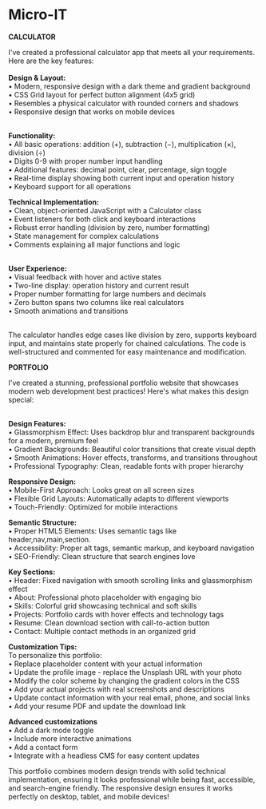 # Micro-IT
<B> CALCULATOR </B>
<p>
  I've created a professional calculator app that meets all your requirements. Here are the key features:
  <br><br>
  <strong>Design & Layout:</strong><br>
  • Modern, responsive design with a dark theme and gradient background<br>
  • CSS Grid layout for perfect button alignment (4x5 grid)<br>
  • Resembles a physical calculator with rounded corners and shadows<br>
  • Responsive design that works on mobile devices<br><br>
  
  <strong>Functionality:</strong><br>
  • All basic operations: addition (+), subtraction (−), multiplication (×), division (÷)<br>
  • Digits 0-9 with proper number input handling<br>
  • Additional features: decimal point, clear, percentage, sign toggle<br>
  • Real-time display showing both current input and operation history<br>
  • Keyboard support for all operations
  
  <strong>Technical Implementation:</strong><br>
  • Clean, object-oriented JavaScript with a Calculator class<br>
  • Event listeners for both click and keyboard interactions<br>
  • Robust error handling (division by zero, number formatting)<br>
  • State management for complex calculations<br>
  • Comments explaining all major functions and logic<br><br>

  <strong>User Experience:</strong><br>
  • Visual feedback with hover and active states<br>
  • Two-line display: operation history and current result<br>
  • Proper number formatting for large numbers and decimals<br>
  • Zero button spans two columns like real calculators<br>
  • Smooth animations and transitions<br><br>

  The calculator handles edge cases like division by zero, supports keyboard input, and maintains state properly for chained calculations. The code is well-structured and commented for easy maintenance and modification.
</p>


<B> PORTFOLIO </B>
<p>
  I've created a stunning, professional portfolio website that showcases modern web development best practices! Here's what makes this design special:
  <br><br>
  
 <strong> Design Features:</strong><br>
 • Glassmorphism Effect: Uses backdrop blur and transparent backgrounds for a modern, premium feel<br>
 • Gradient Backgrounds: Beautiful color transitions that create visual depth<br>
 • Smooth Animations: Hover effects, transforms, and transitions throughout
<br>
 • Professional Typography: Clean, readable fonts with proper hierarchy<br>
  
  <strong> Responsive Design:</strong><br>
 • Mobile-First Approach: Looks great on all screen sizes<br>
 • Flexible Grid Layouts: Automatically adapts to different viewports<br>
 • Touch-Friendly: Optimized for mobile interactions<br>
  
  <strong> Semantic Structure:</strong><br>
 • Proper HTML5 Elements: Uses semantic tags like header,nav,main,section.<br>
 • Accessibility: Proper alt tags, semantic markup, and keyboard navigation<br>
 • SEO-Friendly: Clean structure that search engines love<br>
   
  <strong>  Key Sections:</strong><br>
 • Header: Fixed navigation with smooth scrolling links and glassmorphism effect<br>
 • About: Professional photo placeholder with engaging bio<br>
 • Skills: Colorful grid showcasing technical and soft skills<br>
 • Projects: Portfolio cards with hover effects and technology tags<br>
 • Resume: Clean download section with call-to-action button<br>
 • Contact: Multiple contact methods in an organized grid<br>
   
  <strong> Customization Tips:</strong><br>
 To personalize this portfolio:<br>
 • Replace placeholder content with your actual information<br>
 • Update the profile image - replace the Unsplash URL with your photo<br>
 • Modify the color scheme by changing the gradient colors in the CSS<br>
 • Add your actual projects with real screenshots and descriptions<br>
 • Update contact information with your real email, phone, and social links<br>
 • Add your resume PDF and update the download link<br>
   
<strong> Advanced customizations</strong><br>
 • Add a dark mode toggle<br>
 • Include more interactive animations<br>
 • Add a contact form<br>
 • Integrate with a headless CMS for easy content updates<br>

This portfolio combines modern design trends with solid technical implementation, ensuring it looks professional while being fast, accessible, and search-engine friendly. The responsive design ensures it works perfectly on desktop, tablet, and mobile devices!

















 
